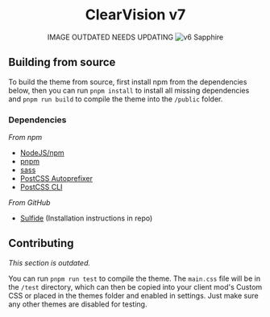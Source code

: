 <div align="center">

# ClearVision v7

IMAGE OUTDATED NEEDS UPDATING
![v6 Sapphire](https://i.imgur.com/U7UXrEN.png)

</div>

<!-- 
Default presets:
Pearl - Pinkish theme, primarily for light mode
Garnet - Magenta theme, primarily for dark mode
Lapis - Darkish blue theme, primarily for dark mode | Art: https://www.pixiv.net/en/artworks/123209397 ; https://www.pixiv.net/en/users/44473246 -- NEED PERMISSION BEFORE USING
Obsidian - Nearly black theme, primarily for dark mode | Art: https://www.publicdomainpictures.net/en/view-image.php?image=195779 ; CC0 ; https://www.publicdomainpictures.net/en/browse-author.php?a=1 (maybe?)
Diamond - White theme, primarily for light mode

Old v6 presets are offered, too. All primarily for dark mode:
Sapphire - Darkish blue | Art: https://www.deviantart.com/kuldarleement/art/Stellar-collision-397866757 ; https://www.deviantart.com/kuldarleement/ ; http://www.kuldarleement.eu/
Ruby - Red | Art: https://www.deviantart.com/artistmef/art/Follow-the-path-279366207 ; https://www.deviantart.com/artistmef/
Amber - Orange | Art: https://www.deviantart.com/chromamancer/art/War-March-201045286 ; https://www.furaffinity.net/view/5408230 ; https://www.furaffinity.net/user/chromamancer/
Emerald - Green | Art: Work from "Guild Wars" or "Guild Wars 2" ; http://www.kekaiart.com/guild-wars-2.html ; http://www.kekaiart.com/uploads/5/4/7/6/5476798/7976137_orig.jpg ; http://www.kekaiart.com/t
Amethyst - Magenta | Art (tinted purple): https://www.deviantart.com/vityar83/art/gulls-149920115 ; https://www.deviantart.com/vityar83
Halloween - Orange, for festivity | Art: https://www.deviantart.com/unidcolor/art/Halloween-2014-491224711 ; https://www.deviantart.com/unidcolor/
Winter - Light blue, for festivity | Art: https://wall.alphacoders.com/big.php?i=114938 ; unknown artist.
-->

<!--
Goals:
only supports visual refresh
supports both light and dark, along with dark variants
ensure all colour variables have some form of `calc(var(--saturation-factor,1) * $val)` in them
uses smallest css target possible
never use complex selectors before `> htmlElement` or `> *` without a very good reason
avoid usage of :has() without a good reason
always give reason for using `!important`
plugin support in extra files for respective client mods

sulfide :3

addons???
-->

<!-- v7 not in theme editor
## Theme Editor

You can now customize the theme with a preview before downloading it to your computer.

Please keep in mind that **we do not manage the theme editor**, and cannot help with any bugs that come from using it.

> [Theme Editor](https://bdeditor.dev/theme/clearvision)

_Thank you to @Gibbu to providing this._
-->

<!-- links need updating
## Installing

Note: ClearVision doesn't actively support plugins (as in, we don't seek out and actively theme fixes to every new plugin). However, when a plugin is widely used, we try our best to stay compatible.

**For BD and Vencord:**

Download the theme file from [our official support server](https://clearvision.github.io/join), [the BetterDiscord Website](https://betterdiscord.app/theme/ClearVision) or [releases](https://github.com/ClearVision/ClearVision-v6/releases) and move it into your injector's themes folder:

- BetterDiscord: `%appdata%\betterdiscord\themes`
- Vencord: `%appdata%\vencord\themes`

**For using the theme online:**

There are multiple ways to do this if your client offers using an online version. The suggested two are `https://clearvision.github.io/ClearVision-v6/main.css` or `https://raw.githubusercontent.com/ClearVision/ClearVision-v6/master/ClearVision_v6.theme.css`

For customizing the theme from there, you'll want to use custom css and add any variables you'd like to change. It should look something like this

```
:root {
	--main-color: red;
	--hover-color: yellow;
}
```
-->

## Building from source

To build the theme from source, first install npm from the dependencies below, then you can run `pnpm install` to install all missing dependencies and `pnpm run build` to compile the theme into the `/public` folder.

### Dependencies

_From npm_
- [NodeJS/npm](https://nodejs.org/)
- [pnpm](https://www.npmjs.com/packages/pnpm)
- [sass](https://www.npmjs.com/package/sass)
- [PostCSS Autoprefixer](https://www.npmjs.com/package/autoprefixer)
- [PostCSS CLI](https://www.npmjs.com/package/postcss-cli)

_From GitHub_
- [Sulfide](https://github.com/LeafyLuigi/sulfide) (Installation instructions in repo)

## Contributing

_This section is outdated._

You can run `pnpm run test` to compile the theme.
The `main.css` file will be in the `/test` directory, which can then be copied into your client mod's Custom CSS or placed in the themes folder and enabled in settings. Just make sure any other themes are disabled for testing.